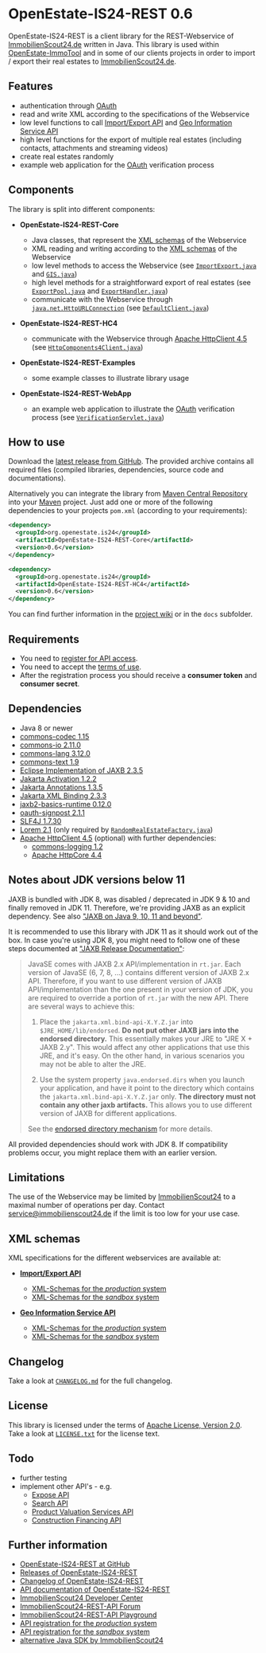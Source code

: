 OpenEstate-IS24-REST 0.6
========================

OpenEstate-IS24-REST is a client library for the REST-Webservice of [ImmobilienScout24.de](https://www.immobilienscout24.de/) written in Java. This library is used within [OpenEstate-ImmoTool](https://openestate.org/) and in some of our clients projects in order to import / export their real estates to [ImmobilienScout24.de](https://www.immobilienscout24.de/).


Features
--------

-   authentication through [OAuth](https://api.immobilienscout24.de/useful/authentication.html)
-   read and write XML according to the specifications of the Webservice
-   low level functions to call [Import/Export API](https://api.immobilienscout24.de/our-apis/import-export.html) and [Geo Information Service API](https://api.immobilienscout24.de/our-apis/gis.html)
-   high level functions for the export of multiple real estates (including contacts, attachments and streaming videos)
-   create real estates randomly
-   example web application for the [OAuth](https://api.immobilienscout24.de/useful/authentication.html)
    verification process


Components
----------

The library is split into different components:

-   **OpenEstate-IS24-REST-Core**

    -   Java classes, that represent the [XML schemas](Core/src/main/schema) of the Webservice
    -   XML reading and writing according to the [XML schemas](Core/src/main/schema) of the Webservice
    -   low level methods to access the Webservice (see [`ImportExport.java`](Core/src/main/java/org/openestate/is24/restapi/ImportExport.java) and [`GIS.java`](Core/src/main/java/org/openestate/is24/restapi/GIS.java))
    -   high level methods for a straightforward export of real estates (see [`ExportPool.java`](Core/src/main/java/org/openestate/is24/restapi/utils/ExportPool.java) and [`ExportHandler.java`](Core/src/main/java/org/openestate/is24/restapi/utils/ExportHandler.java))
    -   communicate with the Webservice through [`java.net.HttpURLConnection`](https://docs.oracle.com/javase/8/docs/api/java/net/HttpURLConnection.html) (see [`DefaultClient.java`](Core/src/main/java/org/openestate/is24/restapi/DefaultClient.java))

-   **OpenEstate-IS24-REST-HC4**

    -   communicate with the Webservice through [Apache HttpClient 4.5](https://hc.apache.org/httpcomponents-client-4.5.x/) (see [`HttpComponents4Client.java`](HC4/src/main/java/org/openestate/is24/restapi/hc4/HttpComponents4Client.java))

-   **OpenEstate-IS24-REST-Examples**

    -   some example classes to illustrate library usage

-   **OpenEstate-IS24-REST-WebApp**

    -   an example web application to illustrate the [OAuth](https://api.immobilienscout24.de/useful/authentication.html) verification process (see [`VerificationServlet.java`](WebApp/src/main/java/org/openestate/is24/restapi/webapp/VerificationServlet.java))


How to use
----------

Download the [latest release from GitHub](https://github.com/OpenEstate/OpenEstate-IS24-REST/releases/latest). The provided archive contains all required files (compiled libraries, dependencies, source code and documentations).

Alternatively you can integrate the library from [Maven Central Repository](https://search.maven.org/#search|ga|1|org.openestate.is24) into your [Maven](https://maven.apache.org/) project. Just add one or more of the following dependencies to your projects `pom.xml` (according to your requirements):

```xml
<dependency>
  <groupId>org.openestate.is24</groupId>
  <artifactId>OpenEstate-IS24-REST-Core</artifactId>
  <version>0.6</version>
</dependency>

<dependency>
  <groupId>org.openestate.is24</groupId>
  <artifactId>OpenEstate-IS24-REST-HC4</artifactId>
  <version>0.6</version>
</dependency>
```

You can find further information in the [project wiki](https://github.com/OpenEstate/OpenEstate-IS24-REST/wiki) or in the `docs` subfolder.


Requirements
------------

-   You need to [register for API access](https://rest.immobilienscout24.de/restapi/security/registration).
-   You need to accept the [terms of use](https://api.immobilienscout24.de/terms-of-use.html).
-   After the registration process you should receive a **consumer token** and **consumer secret**.


Dependencies
------------

-   Java 8 or newer
-   [commons-codec 1.15](https://commons.apache.org/proper/commons-codec/)
-   [commons-io 2.11.0](https://commons.apache.org/proper/commons-io/)
-   [commons-lang 3.12.0](https://commons.apache.org/proper/commons-lang/)
-   [commons-text 1.9](https://commons.apache.org/proper/commons-text/)
-   [Eclipse Implementation of JAXB 2.3.5](https://projects.eclipse.org/projects/ee4j.jaxb-impl)
-   [Jakarta Activation 1.2.2](https://projects.eclipse.org/projects/ee4j.jaf)
-   [Jakarta Annotations 1.3.5](https://projects.eclipse.org/projects/ee4j.ca)
-   [Jakarta XML Binding 2.3.3](https://projects.eclipse.org/projects/ee4j.jaxb)
-   [jaxb2-basics-runtime 0.12.0](https://github.com/highsource/jaxb2-basics)
-   [oauth-signpost 2.1.1](https://github.com/mttkay/signpost)
-   [SLF4J 1.7.30](https://www.slf4j.org/)
-   [Lorem 2.1](https://github.com/mdeanda/lorem) (only required by [`RandomRealEstateFactory.java`](Core/src/main/java/org/openestate/is24/restapi/utils/RandomRealEstateFactory.java))
-   [Apache HttpClient 4.5](https://hc.apache.org/httpcomponents-client-4.5.x/) (optional) with further dependencies:
    -   [commons-logging 1.2](https://commons.apache.org/proper/commons-logging/)
    -   [Apache HttpCore 4.4](https://hc.apache.org/httpcomponents-core-4.4.x/)


Notes about JDK versions below 11
---------------------------------

JAXB is bundled with JDK 8, was disabled / deprecated in JDK 9 & 10 and finally removed in JDK 11. Therefore, we're providing JAXB as an explicit dependency. See also ["JAXB on Java 9, 10, 11 and beyond"](https://www.jesperdj.com/2018/09/30/jaxb-on-java-9-10-11-and-beyond/). 

It is recommended to use this library with JDK 11 as it should work out of the box. In case you're using JDK 8, you might need to follow one of these steps documented at ["JAXB Release Documentation"](https://javaee.github.io/jaxb-v2/doc/user-guide/release-documentation.html#deployment-migrating-jaxb-2-0-applications-to-javase-6):

> JavaSE comes with JAXB 2.x API/implementation in `rt.jar`. Each version of JavaSE (6, 7, 8, ...) contains different version of JAXB 2.x API. Therefore, if you want to use different version of JAXB API/implementation than the one present in your version of JDK, you are required to override a portion of `rt.jar` with the new API. There are several ways to achieve this:
> 
> 1.    Place the `jakarta.xml.bind-api-X.Y.Z.jar` into `$JRE_HOME/lib/endorsed`. **Do not put other JAXB jars into the endorsed directory.** This essentially makes your JRE to "JRE X + JAXB 2.y". This would affect any other applications that use this JRE, and it's easy. On the other hand, in various scenarios you may not be able to alter the JRE.
> 
> 2.    Use the system property `java.endorsed.dirs` when you launch your application, and have it point to the directory which contains the `jakarta.xml.bind-api-X.Y.Z.jar` only. **The directory must not contain any other jaxb artifacts.** This allows you to use different version of JAXB for different applications. 
> 
> See the [endorsed directory mechanism](http://docs.oracle.com/javase/6/docs/technotes/guides/standards/) for more details.

All provided dependencies should work with JDK 8. If compatibility problems occur, you might replace them with an earlier version.


Limitations
-----------

The use of the Webservice may be limited by [ImmobilienScout24](https://www.immobilienscout24.de/) to a maximal number of operations per day. Contact <service@immobilienscout24.de> if the limit is too low for your use case.


XML schemas
-----------

XML specifications for the different webservices are available at:

-   [**Import/Export API**](https://api.immobilienscout24.de/our-apis/import-export.html)
    -   [XML-Schemas for the *production* system](https://rest.immobilienscout24.de/restapi/api/offer/v1.0/?_wadl&_schema)
    -   [XML-Schemas for the *sandbox* system](https://rest.sandbox-immobilienscout24.de/restapi/api/offer/v1.0/?_wadl&_schema)

-   [**Geo Information Service API**](https://api.immobilienscout24.de/our-apis/gis.html)
    -   [XML-Schemas for the *production* system](https://rest.immobilienscout24.de/restapi/api/gis/v1.0/?_wadl&_schema)
    -   [XML-Schemas for the *sandbox* system](https://rest.sandbox-immobilienscout24.de/restapi/api/gis/v1.0/?_wadl&_schema)


Changelog
---------

Take a look at [`CHANGELOG.md`](CHANGELOG.md) for the full changelog.


License
-------

This library is licensed under the terms of [Apache License, Version 2.0](https://www.apache.org/licenses/LICENSE-2.0.html). Take a look at [`LICENSE.txt`](LICENSE.txt) for the license text.


Todo
----

-   further testing
-   implement other API's - e.g.
    -   [Expose API](https://api.immobilienscout24.de/our-apis/expose.html)
    -   [Search API](https://api.immobilienscout24.de/our-apis/search.html)
    -   [Product Valuation Services API](https://api.immobilienscout24.de/our-apis/valuation.html)
    -   [Construction Financing API](https://api.immobilienscout24.de/our-apis/construction-financing.html)


Further information
-------------------

-   [OpenEstate-IS24-REST at GitHub](https://github.com/OpenEstate/OpenEstate-IS24-REST)
-   [Releases of OpenEstate-IS24-REST](https://github.com/OpenEstate/OpenEstate-IS24-REST/releases)
-   [Changelog of OpenEstate-IS24-REST](https://github.com/OpenEstate/OpenEstate-IS24-REST/blob/master/CHANGELOG.md)
-   [API documentation of OpenEstate-IS24-REST](https://media.openestate.org/apidocs/OpenEstate-IS24-REST/)
-   [ImmobilienScout24 Developer Center](https://api.immobilienscout24.de/)
-   [ImmobilienScout24-REST-API Forum](https://groups.google.com/forum/#!forum/immobilienscout24-development)
-   [ImmobilienScout24-REST-API Playground](https://playground.immobilienscout24.de/rest/playground)
-   [API registration for the *production* system](https://rest.immobilienscout24.de/restapi/security/registration)
-   [API registration for the *sandbox* system](https://rest.sandbox-immobilienscout24.de/restapi/security/registration)
-   [alternative Java SDK by ImmobilienScout24](https://github.com/ImmobilienScout24/restapi-java-sdk)
